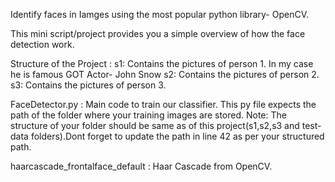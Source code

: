 Identify faces in Iamges using the most popular python library- OpenCV.

This mini script/project provides you a simple overview of how the face detection work.

Structure of the Project : 
s1: Contains the pictures of person 1. In my case he is famous GOT Actor- John Snow
s2: Contains the pictures of person 2.
s3: Contains the pictures of person 3.

FaceDetector.py : Main code to train our classifier. This py file expects the path of the folder where your training images are stored. 
Note: The structure of your folder should be same as of this project(s1,s2,s3 and test-data folders).Dont forget to update the path in line 42 as per your structured path.

haarcascade_frontalface_default : Haar Cascade from OpenCV.


